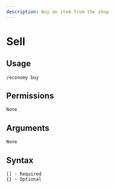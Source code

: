 ```yaml
---
description: Buy an item from the shop
---
```


# Sell

## Usage

```
/economy buy
```

## **Permissions**

```
None
```

## **Arguments**

```
None
```

## Syntax

```
[] - Required
{} - Optional
```
